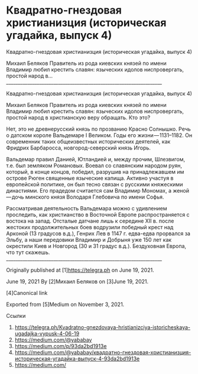 # Квадратно-гнездовая христианизция (историческая угадайка, выпуск 4)
Квадратно-гнездовая христианизция (историческая угадайка, выпуск 4)

   Михаил Беляков  Правитель из рода киевских князей по имени Владимир
   любил крестить славян: языческих идолов ниспровергать, простой народ в…
     __________________________________________________________________

Квадратно-гнездовая христианизция (историческая угадайка, выпуск 4)

   Михаил Беляков
    Правитель из рода киевских князей по имени Владимир любил крестить
   славян: языческих идолов ниспровергать, простой народ в христианскую
   веру обращать. Кто это?

   Нет, это не древнерусский князь по прозванию Красно Солнышко. Речь о
   датском короле Вальдемаре I Великом. Годы его жизни — 1131–1182. Он
   современник таких общеизвестных исторических деятелей, как Фридрих
   Барбаросса, новгород-северский князь Игорь.

   Вальдемар правил Данией, Ютландией и, между прочим, Шлезвигом, т.е. был
   земляком Романовых. Воевал со славянским народом руян, который, в конце
   концов, победил, разрушив на принадлежавшем им острове Рюген священные
   языческие капища. Активно участуя в европейской политике, он был тесно
   связан с русскими княжескими династиями. Его прадедом считается сам
   Владимир Мономах, а женой — дочь минского князя Володаря Глебовича по
   имени Софья.

   Рассматривая деятельность Вальдемара можно с удивлением проследить, как
   христианство в Восточной Европе распространяется с востока на запад.
   Отсталые датчане лишь к середине XII в. после жестоких продолжительных
   боев водрузили победный крест над Арконой (13 градусов в.д.), Генрих
   Лев в 1147 г. едва-едва прорвался за Эльбу, а наши передовики Владимир
   и Добрыня уже 150 лет как окрестили Киев и Новгород (30 и 31 градус
   в.д.). Бездуховная Европа, что тут скажешь.
     __________________________________________________________________

   Originally published at [1]https://telegra.ph on June 19, 2021.

<time>June 19, 2021</time>
   By [2]Михаил Беляков on [3]June 19, 2021.

   [4]Canonical link

   Exported from [5]Medium on November 3, 2021.

Ссылки

   1. https://telegra.ph/Kvadratno-gnezdovaya-hristianizciya-istoricheskaya-ugadajka-vypusk-4-06-19
   2. https://medium.com/@yababay
   3. https://medium.com/p/93da2bd1913e
   4. https://medium.com/@yababay/квадратно-гнездовая-христианизция-историческая-угадайка-выпуск-4-93da2bd1913e
   5. https://medium.com/
